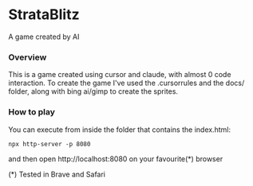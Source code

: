 # StrataBlitz
A game created by AI

### Overview

This is a game created using cursor and claude, with almost 0 code interaction. To create the game I've used the .cursorrules and the docs/ folder, along with bing ai/gimp to create the sprites.

### How to play

You can execute from inside the folder that contains the index.html:

```
npx http-server -p 8080
```

and then open http://localhost:8080 on your favourite(*) browser

(*) Tested in Brave and Safari

